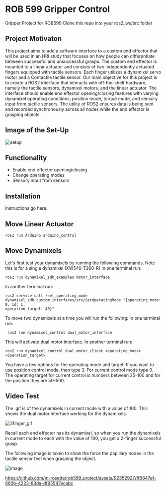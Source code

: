 # ROB 599 Gripper Control

Gripper Project for ROB599
Clone this repo into your ros2_ws/src folder
## Project Motivaton
This project aims to add a software interface to a custom end effector that will be used in an  HRI study that focuses on how people can differentiate between successful and unsuccessful grasps. The custom end effector is mounted to a linear actuator and consists of two independently actuated fingers equipped with tactile sensors. Each finger utilizes a dynamixel servo motor and a Contactile tactile sensor. 
Our main objective for this project is to create a ROS2 interface that interacts with off-the-shelf hardware, namely the tactile sensors, dynamixel motors, and the linear actuator. The interface should enable end effector opening/closing features with varying dynamixel operating conditions; position mode, torque mode, and sensory input from tactile sensors. The utility of ROS2 ensures data is being sent and recorded synchronously across all nodes while the end effector is grasping objects. 

## Image of the Set-Up
![setup](https://github.com/m-rosette/rob599_project/assets/92352927/36eaef62-c3d8-42ac-a75a-b328b78e153b)


## Functionality 
- Enable end effector opening/closing
- Change operating modes
- Sensory input from sensors 


## Installation 
Instructions go here.

## Move Linear Actuator 
    ros2 run Arduino arduino_control

## Move Dynamixels 

Let's first test your dynamixels by running the following commands. Note this is for a single dynamixel (XW540-T260-R)
In one terminal run:

    ros2 run dynamixel_sdk_examples motor_interface
          
In another terminal run:

    ros2 service call /set_operating_mode dynamixel_sdk_custom_interfaces/srv/SetOperatingMode "{operating_mode: 0, id: 1, 
    operation_target: 40}"
To move two dynamixels at a time you will run the following: 
In one terminal run:
     
     ros2 run dynamixel_control dual_motor_interface
This will activate dual motor interface. 
In another terminal run:

    ros2 run dynamixel_control dual_motor_client <operating_mode> <operation_target>
    
You have a few options for the operating mode and target. If you want to use position control mode, then type 3. For current control mode type 0. The operating target for current control is numbers between 25-100 and for the position they are 50-500. 

## Video Test 
The .gif is of the dynamixels in current mode with a value of 100. This shows the dual motor interface working for the dynamixels. 

![2finger_gif](https://github.com/m-rosette/rob599_project/assets/92352927/c845ac8a-5005-477b-9b5d-3c359d829ca4)

Recall each end effector has its dynamixel, so when you run the dynamixels in current mode to each with the value of 100, you get a 2-finger successful grasp.


The following image is taken to show the force the papillary nodes in the tactile sensor feel when grasping the object. 

![image](https://github.com/m-rosette/rob599_project/assets/92352927/4395f384-e189-41d6-b24d-fa7f6371a590)




https://github.com/m-rosette/rob599_project/assets/92352927/ff6847ef-660b-4223-83da-df95547ecabc




